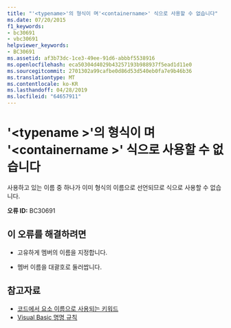 ```yaml
---
title: "'<typename>'의 형식이 며'<containername>' 식으로 사용할 수 없습니다"
ms.date: 07/20/2015
f1_keywords:
- bc30691
- vbc30691
helpviewer_keywords:
- BC30691
ms.assetid: af3b73dc-1ce3-49ee-91d6-abbbf5538916
ms.openlocfilehash: eca50304d4029b43257193b988937f5ead1d11e0
ms.sourcegitcommit: 2701302a99cafbe0d86d53d540eb0fa7e9b46b36
ms.translationtype: MT
ms.contentlocale: ko-KR
ms.lasthandoff: 04/28/2019
ms.locfileid: "64657911"
---
```

# <a name="typename-is-a-type-in-containername-and-cannot-be-used-as-an-expression"></a>'\<typename >'의 형식이 며 '\<containername >' 식으로 사용할 수 없습니다
사용하고 있는 이름 중 하나가 이미 형식의 이름으로 선언되므로 식으로 사용할 수 없습니다.  
  
 **오류 ID:** BC30691  
  
## <a name="to-correct-this-error"></a>이 오류를 해결하려면  
  
- 고유하게 멤버의 이름을 지정합니다.  
  
- 멤버 이름을 대괄호로 둘러쌉니다.  
  
## <a name="see-also"></a>참고자료

- [코드에서 요소 이름으로 사용되는 키워드](../../visual-basic/programming-guide/program-structure/keywords-as-element-names-in-code.md)
- [Visual Basic 명명 규칙](../../visual-basic/programming-guide/program-structure/naming-conventions.md)
